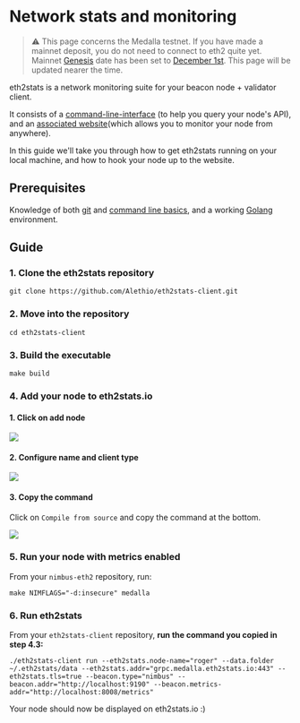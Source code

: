 # Network stats and monitoring

> ⚠️  This page concerns the Medalla testnet. If you have made a mainnet deposit, you do not need to connect to eth2 quite yet. Mainnet [Genesis](https://hackmd.io/@benjaminion/genesis) date has been set to [December 1st](https://blog.ethereum.org/2020/11/04/eth2-quick-update-no-19/). This page will be updated nearer the time.

eth2stats is a network monitoring suite for your beacon node + validator client.

It consists of a [command-line-interface](https://github.com/Alethio/eth2stats-client) (to help you query your node's API), and an [associated website](https://eth2stats.io/medalla-testnet)(which allows you to monitor your node from anywhere).

In this guide we'll take you through how to get eth2stats running on your local machine, and how to hook your node up to the website.

## Prerequisites

Knowledge of both [git](https://www.learnenough.com/git-tutorial/getting_started) and [command line basics](https://www.learnenough.com/command-line-tutorial/basics), and a working [Golang](https://golang.org/dl/) environment.

## Guide

### 1. Clone the eth2stats repository

```
git clone https://github.com/Alethio/eth2stats-client.git
```

### 2. Move into the repository

```
cd eth2stats-client
```

### 3. Build the executable

```
make build
```

### 4. Add your node to eth2stats.io


#### 1. Click on add node
![](https://i.imgur.com/zPkMahy.png)

#### 2. Configure name and client type
![](https://i.imgur.com/nA3AVnT.png)

#### 3. Copy the command
Click on `Compile from source` and copy the command at the bottom.

![](https://i.imgur.com/ZcqMkOX.png)

### 5. Run your node with metrics enabled

From your `nimbus-eth2` repository, run:
```
make NIMFLAGS="-d:insecure" medalla
```

### 6. Run eth2stats

From your `eth2stats-client` repository, **run the command you copied in step 4.3:**
```
./eth2stats-client run --eth2stats.node-name="roger" --data.folder ~/.eth2stats/data --eth2stats.addr="grpc.medalla.eth2stats.io:443" --eth2stats.tls=true --beacon.type="nimbus" --beacon.addr="http://localhost:9190" --beacon.metrics-addr="http://localhost:8008/metrics"
```

Your node should now be displayed on eth2stats.io :)






